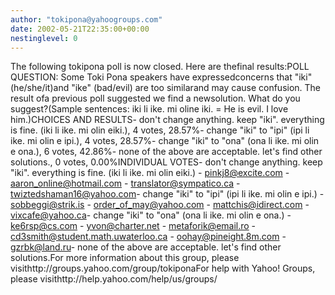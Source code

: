 ```yaml
---
author: "tokipona@yahoogroups.com"
date: 2002-05-21T22:35:00+00:00
nestinglevel: 0
---
```

The following tokipona poll is now closed. Here are thefinal results:POLL QUESTION: Some Toki Pona speakers have expressedconcerns that "iki" (he/she/it)and "ike" (bad/evil) are too similarand may cause confusion. The result ofa previous poll suggested we find a newsolution. What do you suggest?(Sample sentences: iki li ike. mi oline iki. = He is evil. I love him.)CHOICES AND RESULTS- don't change anything. keep "iki". everything is fine. (iki li ike. mi olin eiki.), 4 votes, 28.57%- change "iki" to "ipi" (ipi li ike. mi olin e ipi.), 4 votes, 28.57%- change "iki" to "ona" (ona li ike. mi olin e ona.), 6 votes, 42.86%- none of the above are acceptable. let's find other solutions., 0 votes, 0.00%INDIVIDUAL VOTES- don't change anything. keep "iki". everything is fine. (iki li ike. mi olin eiki.) - [pinkj8@excite.com](mailto://pinkj8@excite.com) - [aaron_online@hotmail.com](mailto://aaron_online@hotmail.com) - [translator@sympatico.ca](mailto://translator@sympatico.ca) - [twiztedshaman16@yahoo.com](mailto://twiztedshaman16@yahoo.com)\- change "iki" to "ipi" (ipi li ike. mi olin e ipi.) - [sobbeggi@strik.is](mailto://sobbeggi@strik.is) - [order_of_may@yahoo.com](mailto://order_of_may@yahoo.com) - [mattchis@idirect.com](mailto://mattchis@idirect.com) - [vixcafe@yahoo.ca](mailto://vixcafe@yahoo.ca)\- change "iki" to "ona" (ona li ike. mi olin e ona.) - [ke6rsp@cs.com](mailto://ke6rsp@cs.com) - [yvon@charter.net](mailto://yvon@charter.net) - [metaforik@email.ro](mailto://metaforik@email.ro) - [cd3smith@student.math.uwaterloo.ca](mailto://cd3smith@student.math.uwaterloo.ca) - [oohay@pineight.8m.com](mailto://oohay@pineight.8m.com) - [gzrbk@land.ru](mailto://gzrbk@land.ru)\- none of the above are acceptable. let's find other solutions.For more information about this group, please visithttp://groups.yahoo.com/group/tokiponaFor help with Yahoo! Groups, please visithttp://help.yahoo.com/help/us/groups/
